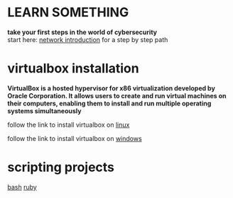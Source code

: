 # LEARN SOMETHING 
 


**take your first steps in the world of cybersecurity** \
 start here: [network introduction](https://github.com/ROT101/learn_something/blob/main/networking/1.what_is_a_network.md) for a step by step path

 # virtualbox installation

**VirtualBox
is a hosted hypervisor for x86 virtualization developed by Oracle Corporation. It allows users to create and run virtual machines on their computers, enabling them to install and run multiple operating systems simultaneously**

follow the link to install virtualbox on [linux](https://www.geeksforgeeks.org/how-to-install-virtualbox-in-linux/)

follow the link to install virtualbox on [windows](https://ultahost.com/knowledge-base/install-virtualbox-windows/)


# scripting projects 
[bash](https://github.com/ROT101/learn_something/tree/main/bash_scripting)
[ruby](https://github.com/ROT101/learn_something/tree/main/bash_scripting)

